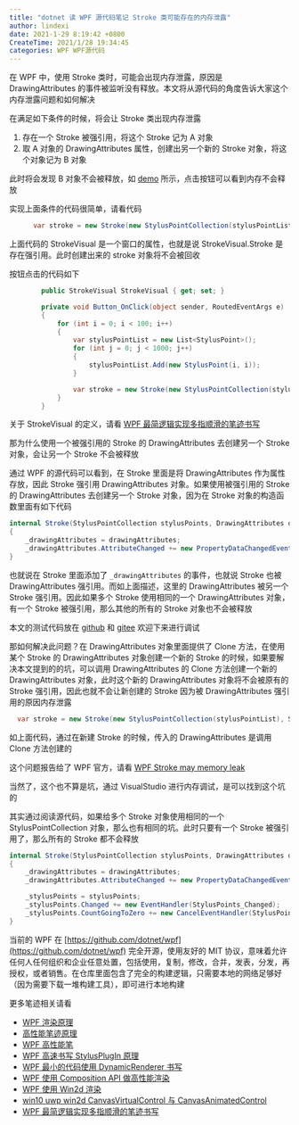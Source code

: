 ```yaml
---
title: "dotnet 读 WPF 源代码笔记 Stroke 类可能存在的内存泄露"
author: lindexi
date: 2021-1-29 8:19:42 +0800
CreateTime: 2021/1/28 19:34:45
categories: WPF WPF源代码
---
```


在 WPF 中，使用 Stroke 类时，可能会出现内存泄露，原因是 DrawingAttributes 的事件被监听没有释放。本文将从源代码的角度告诉大家这个内存泄露问题和如何解决

<!--more-->


<!-- CreateTime:2021/1/28 19:34:45 -->


<!-- 标签：WPF，WPF源代码 -->
<!-- 发布 -->

在满足如下条件的时候，将会让 Stroke 类出现内存泄露

1. 存在一个 Stroke 被强引用，将这个 Stroke 记为 A 对象
2. 取 A 对象的 DrawingAttributes 属性，创建出另一个新的 Stroke 对象，将这个对象记为 B 对象

此时将会发现 B 对象不会被释放，如 [demo](https://github.com/lindexi/lindexi_gd/tree/3214ecc7/KemjawyecawDurbahelal ) 所示，点击按钮可以看到内存不会释放

实现上面条件的代码很简单，请看代码

```csharp
      var stroke = new Stroke(new StylusPointCollection(stylusPointList), StrokeVisual.Stroke.DrawingAttributes);
```

上面代码的 StrokeVisual 是一个窗口的属性，也就是说 StrokeVisual.Stroke 是存在强引用。此时创建出来的 stroke 对象将不会被回收

按钮点击的代码如下

```csharp
        public StrokeVisual StrokeVisual { get; set; }

        private void Button_OnClick(object sender, RoutedEventArgs e)
        {
            for (int i = 0; i < 100; i++)
            {
                var stylusPointList = new List<StylusPoint>();
                for (int j = 0; j < 1000; j++)
                {
                    stylusPointList.Add(new StylusPoint(i, i));
                }

                var stroke = new Stroke(new StylusPointCollection(stylusPointList), StrokeVisual.Stroke.DrawingAttributes);
            }
        }
```

关于 StrokeVisual 的定义，请看 [WPF 最简逻辑实现多指顺滑的笔迹书写](https://blog.lindexi.com/post/WPF-%E6%9C%80%E7%AE%80%E9%80%BB%E8%BE%91%E5%AE%9E%E7%8E%B0%E5%A4%9A%E6%8C%87%E9%A1%BA%E6%BB%91%E7%9A%84%E7%AC%94%E8%BF%B9%E4%B9%A6%E5%86%99.html )

那为什么使用一个被强引用的 Stroke 的 DrawingAttributes 去创建另一个 Stroke 对象，会让另一个 Stroke 不会被释放

通过 WPF 的源代码可以看到，在 Stroke 里面是将 DrawingAttributes 作为属性存放，因此 Stroke 强引用 DrawingAttributes 对象。如果使用被强引用的 Stroke 的 DrawingAttributes 去创建另一个 Stroke 对象，因为在 Stroke 对象的构造函数里面有如下代码

```csharp
internal Stroke(StylusPointCollection stylusPoints, DrawingAttributes drawingAttributes, ExtendedPropertyCollection extendedProperties)
{
    _drawingAttributes = drawingAttributes;
    _drawingAttributes.AttributeChanged += new PropertyDataChangedEventHandler(DrawingAttributes_Changed);
}
```

也就说在 Stroke 里面添加了 `_drawingAttributes` 的事件，也就说 Stroke 也被 DrawingAttributes 强引用。而如上面描述，这里的 DrawingAttributes 被另一个 Stroke 强引用。因此如果多个 Stroke 使用相同的一个 DrawingAttributes 对象，有一个 Stroke 被强引用，那么其他的所有的 Stroke 对象也不会被释放

本文的测试代码放在 [github](https://github.com/lindexi/lindexi_gd/tree/3214ecc7/KemjawyecawDurbahelal ) 和 [gitee](https://gitee.com/lindexi/lindexi_gd/tree/3214ecc7/KemjawyecawDurbahelal ) 欢迎下来进行调试

那如何解决此问题？在 DrawingAttributes 对象里面提供了 Clone 方法，在使用某个 Stroke 的 DrawingAttributes 对象创建一个新的 Stroke 的时候，如果要解决本文提到的的坑，可以调用 DrawingAttributes 的 Clone 方法创建一个新的 DrawingAttributes 对象，此时这个新的 DrawingAttributes 对象将不会被原有的 Stroke 强引用，因此也就不会让新创建的 Stroke 因为被 DrawingAttributes 强引用的原因内存泄露

```csharp
  var stroke = new Stroke(new StylusPointCollection(stylusPointList), StrokeVisual.Stroke.DrawingAttributes.Clone());
```

如上面代码，通过在新建 Stroke 的时候，传入的 DrawingAttributes 是调用 Clone 方法创建的

这个问题报告给了 WPF 官方，请看 [WPF Stroke may memory leak](https://github.com/dotnet/wpf/issues/4100 )

当然了，这个也不算是坑，通过 VisualStudio 进行内存调试，是可以找到这个坑的

其实通过阅读源代码，如果给多个 Stroke 对象使用相同的一个 StylusPointCollection 对象，那么也有相同的坑。此时只要有一个 Stroke 被强引用了，那么所有的 Stroke 都不会释放

```csharp
internal Stroke(StylusPointCollection stylusPoints, DrawingAttributes drawingAttributes, ExtendedPropertyCollection extendedProperties)
{
    _drawingAttributes = drawingAttributes;
    _drawingAttributes.AttributeChanged += new PropertyDataChangedEventHandler(DrawingAttributes_Changed);

    _stylusPoints = stylusPoints;
    _stylusPoints.Changed += new EventHandler(StylusPoints_Changed);
    _stylusPoints.CountGoingToZero += new CancelEventHandler(StylusPoints_CountGoingToZero);
}
```

当前的 WPF 在 [https://github.com/dotnet/wpf](https://github.com/dotnet/wpf) 完全开源，使用友好的 MIT 协议，意味着允许任何人任何组织和企业任意处置，包括使用，复制，修改，合并，发表，分发，再授权，或者销售。在仓库里面包含了完全的构建逻辑，只需要本地的网络足够好（因为需要下载一堆构建工具），即可进行本地构建

更多笔迹相关请看

- [WPF 渲染原理](https://lindexi.gitee.io/post/WPF-%E6%B8%B2%E6%9F%93%E5%8E%9F%E7%90%86.html )
- [高性能笔迹原理](https://blog.lindexi.com/post/%E9%AB%98%E6%80%A7%E8%83%BD%E7%AC%94%E8%BF%B9%E5%8E%9F%E7%90%86.html)
- [WPF 高性能笔](https://blog.lindexi.com/post/WPF-%E9%AB%98%E6%80%A7%E8%83%BD%E7%AC%94.html ) 
- [WPF 高速书写 StylusPlugIn 原理](https://blog.lindexi.com/post/WPF-%E9%AB%98%E9%80%9F%E4%B9%A6%E5%86%99-StylusPlugIn-%E5%8E%9F%E7%90%86.html )
- [WPF 最小的代码使用 DynamicRenderer 书写](https://blog.lindexi.com/post/WPF-%E6%9C%80%E5%B0%8F%E7%9A%84%E4%BB%A3%E7%A0%81%E4%BD%BF%E7%94%A8-DynamicRenderer-%E4%B9%A6%E5%86%99.html )
- [WPF 使用 Composition API 做高性能渲染](https://blog.lindexi.com/post/WPF-%E4%BD%BF%E7%94%A8-Composition-API-%E5%81%9A%E9%AB%98%E6%80%A7%E8%83%BD%E6%B8%B2%E6%9F%93.html )
- [WPF 使用 Win2d 渲染](https://blog.lindexi.com/post/WPF-%E4%BD%BF%E7%94%A8-Win2d-%E6%B8%B2%E6%9F%93.html )
- [win10 uwp win2d CanvasVirtualControl 与 CanvasAnimatedControl](https://blog.lindexi.com/post/win10-uwp-win2d-CanvasVirtualControl-%E4%B8%8E-CanvasAnimatedControl.html )
- [WPF 最简逻辑实现多指顺滑的笔迹书写](https://blog.lindexi.com/post/WPF-%E6%9C%80%E7%AE%80%E9%80%BB%E8%BE%91%E5%AE%9E%E7%8E%B0%E5%A4%9A%E6%8C%87%E9%A1%BA%E6%BB%91%E7%9A%84%E7%AC%94%E8%BF%B9%E4%B9%A6%E5%86%99.html )

